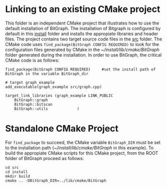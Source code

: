 # Linking to an existing CMake project

This folder is an independent CMake project that illustrates how to use the default installation of BitGraph. The installation of Bitgraph is configured by default in this [install](https://github.com/psanse/BitGraph/tree/master/install) folder and installs the appropiate libraries and header files. The project contains two target source code files in the [src](https://github.com/psanse/BitGraph/tree/master/install/src) folder. The CMake code uses `find_package(BitGraph CONFIG REQUIRED)` to look for the  configuration files generated by CMake in the *~/install/lib/cmake/BitGraph* folder generated during the installation. In order to use BitGraph, the critical CMake code is as follows:

```plaintext
find_package(BitGraph CONFIG REQUIRED)     #set the install path of BitGraph in the variable BitGraph_dir

# target graph_example
add_executable(graph_example src/graph.cpp)

target_link_libraries (graph_example LINK_PUBLIC 
    BitGraph::graph
    BitGraph::bitscan
    BitGraph::utils				)

```
# Standalone CMake Project
For `find_package` to succeed, the CMake variable `BitGraph_DIR` must be set to the installation path (*~/install/lib/cmake/BitGraph* in this example). To build the appropiate CMake scripts for this CMake project, from the ROOT folder of BitGraph proceed as follows: 

```plaintext
cd src
cd install
mkdir build
cmake .. -DBitGraph_DIR=../lib/cmake/BitGraph

```


